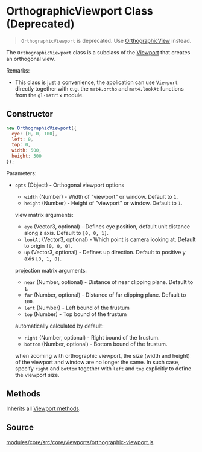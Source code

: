 # OrthographicViewport Class (Deprecated)

> `OrthographicViewport` is deprecated. Use [OrthographicView](/docs/api-reference/orthographic-view.md) instead.

The `OrthographicViewport` class is a subclass of the [Viewport](/docs/api-reference/viewport.md) that creates an orthogonal view.

Remarks:

* This class is just a convenience, the application can use `Viewport` directly together with e.g. the `mat4.ortho` and `mat4.lookAt` functions from the `gl-matrix` module.


## Constructor

```js
new OrthographicViewport({
  eye: [0, 0, 100],
  left: 0,
  top: 0,
  width: 500,
  height: 500
});
```

Parameters:

* `opts` (Object) - Orthogonal viewport options

  + `width` (Number) - Width of "viewport" or window. Default to `1`.
  + `height` (Number) - Height of "viewport" or window. Default to `1`.

  view matrix arguments:

  + `eye` (Vector3, optional) - Defines eye position, default unit distance along z axis.
    Default to `[0, 0, 1]`.
  + `lookAt` (Vector3, optional) - Which point is camera looking at. Default to origin `[0, 0, 0]`.
  + `up` (Vector3, optional) - Defines up direction. Default to positive y axis `[0, 1, 0]`.

  projection matrix arguments:

  + `near` (Number, optional) - Distance of near clipping plane. Default to `1`.
  + `far` (Number, optional) - Distance of far clipping plane. Default to `100`.
  + `left` (Number) - Left bound of the frustum
  + `top` (Number) - Top bound of the frustum

  automatically calculated by default:

  + `right` (Number, optional) - Right bound of the frustum.
  + `bottom` (Number, optional) - Bottom bound of the frustum.

  when zooming with orthographic viewport, the size (width and height) of the viewport and window are no longer the same. In such case, specify `right` and `bottom` together with `left` and `top` explicitly to define the viewport size.

## Methods

Inherits all [Viewport methods](/docs/api-reference/viewport.md#methods).


## Source

[modules/core/src/core/viewports/orthographic-viewport.js](https://github.com/uber/deck.gl/blob/5.2-release/modules/core/src/core/viewports/orthographic-viewport.js)
